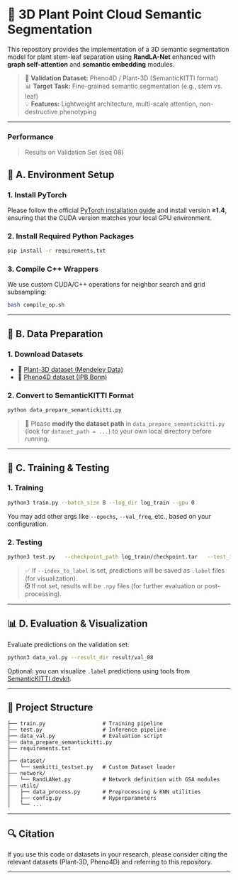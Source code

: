 # 🌿 3D Plant Point Cloud Semantic Segmentation

This repository provides the implementation of a 3D semantic segmentation model for plant stem-leaf separation using **RandLA-Net** enhanced with **graph self-attention** and **semantic embedding** modules.

> 📌 **Validation Dataset:** Pheno4D / Plant-3D (SemanticKITTI format)  
> 📊 **Target Task:** Fine-grained semantic segmentation (e.g., stem vs. leaf)  
> 💡 **Features:** Lightweight architecture, multi-scale attention, non-destructive phenotyping

---


### Performance

> Results on Validation Set (seq 08)


## 🧱 A. Environment Setup

### 1. Install PyTorch

Please follow the official [PyTorch installation guide](https://pytorch.org/get-started/locally/) and install version **≥1.4**, ensuring that the CUDA version matches your local GPU environment.

### 2. Install Required Python Packages

```bash
pip install -r requirements.txt
```

### 3. Compile C++ Wrappers

We use custom CUDA/C++ operations for neighbor search and grid subsampling:

```bash
bash compile_op.sh
```

---


## 📁 B. Data Preparation

### 1. Download Datasets

- 🌱 [Plant-3D dataset (Mendeley Data)](https://data.mendeley.com/datasets/9k7zctdyhs/1)
- 🌿 [Pheno4D dataset (IPB Bonn)](https://www.ipb.uni-bonn.de/data/pheno4d/)

### 2. Convert to SemanticKITTI Format

```bash
python data_prepare_semantickitti.py
```

> 🔧 Please **modify the dataset path** in `data_prepare_semantickitti.py` (look for `dataset_path = ...`) to your own local directory before running.

---


## 🧪 C. Training & Testing

### 1. Training

```bash
python3 train.py --batch_size 8 --log_dir log_train --gpu 0
```

You may add other args like `--epochs`, `--val_freq`, etc., based on your configuration.

### 2. Testing

```bash
python3 test.py   --checkpoint_path log_train/checkpoint.tar   --test_id 08   --index_to_label   --result_dir result/val_08
```

> ✅ If `--index_to_label` is set, predictions will be saved as `.label` files (for visualization).  
> ❎ If not set, results will be `.npy` files (for further evaluation or post-processing).

---

## 📊 D. Evaluation & Visualization

Evaluate predictions on the validation set:

```bash
python3 data_val.py --result_dir result/val_08
```

Optional: you can visualize `.label` predictions using tools from [SemanticKITTI devkit](http://semantic-kitti.org/).

---

## 📁 Project Structure

```text
├── train.py                  # Training pipeline
├── test.py                   # Inference pipeline
├── data_val.py               # Evaluation script
├── data_prepare_semantickitti.py
├── requirements.txt
│
├── dataset/
│   └── semkitti_testset.py   # Custom Dataset loader
├── network/
│   └── RandLANet.py          # Network definition with GSA modules
├── utils/
│   ├── data_process.py       # Preprocessing & KNN utilities
│   ├── config.py             # Hyperparameters
│   └── ...
```

---

## 🔍 Citation

If you use this code or datasets in your research, please consider citing the relevant datasets (Plant-3D, Pheno4D) and referring to this repository.

---


